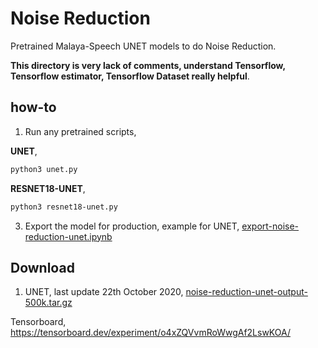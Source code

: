 # Noise Reduction

Pretrained Malaya-Speech UNET models to do Noise Reduction.

**This directory is very lack of comments, understand Tensorflow, Tensorflow estimator, Tensorflow Dataset really helpful**.

## how-to

1. Run any pretrained scripts,

**UNET**,

```bash
python3 unet.py
```

**RESNET18-UNET**,

```bash
python3 resnet18-unet.py
```

3. Export the model for production, example for UNET, [export-noise-reduction-unet.ipynb](export-noise-reduction-unet.ipynb)

## Download

1. UNET, last update 22th October 2020, [noise-reduction-unet-output-500k.tar.gz](https://f000.backblazeb2.com/file/malaya-speech-model/finetuned/noise-reduction-unet-output-500k.tar.gz)

Tensorboard, https://tensorboard.dev/experiment/o4xZQVvmRoWwgAf2LswKOA/